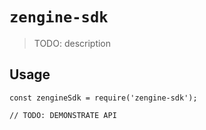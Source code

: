 # `zengine-sdk`

> TODO: description

## Usage

```
const zengineSdk = require('zengine-sdk');

// TODO: DEMONSTRATE API
```
